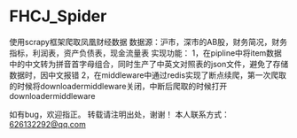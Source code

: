 # FHCJ_Spider
使用scrapy框架爬取凤凰财经数据
数据源：沪市，深市的AB股，财务简况，财务指标，利润表，资产负债表，现金流量表
实现功能：
  1，在pipline中将item数据中的中文转为拼音首字母组合，同时生产了中英文对照表的json文件，避免了存储数据时，因中文报错
  2，在middleware中通过redis实现了断点续爬，第一次爬取的时候将downloadermiddleware关闭，中断后爬取的时候打开downloadermiddleware

如有bug，欢迎指正。
转载请注明出处，谢谢！
本人联系方式：626132292@qq.com
